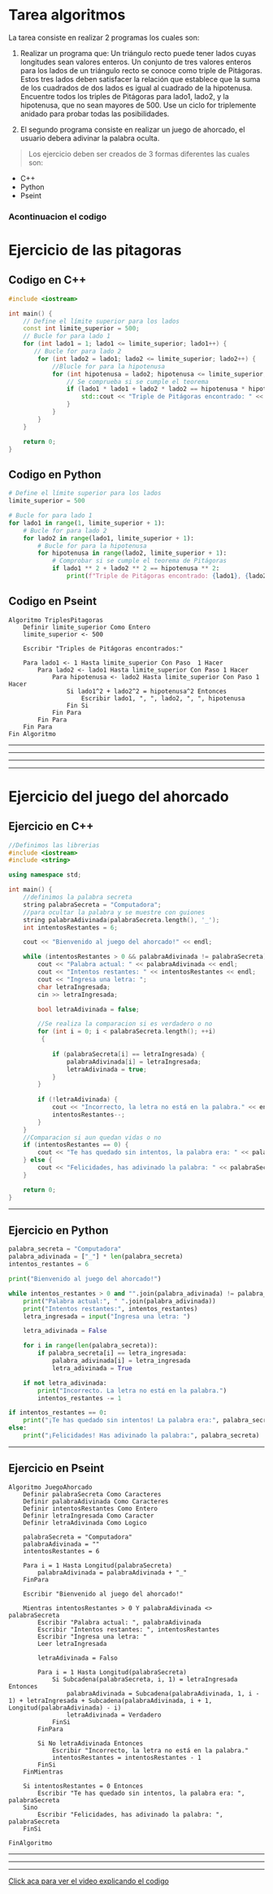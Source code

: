 # Tarea algoritmos
La tarea consiste en realizar 2 programas los cuales son:

1. Realizar un programa que: Un triángulo recto puede tener lados cuyas longitudes sean valores enteros. Un conjunto de tres valores enteros para los lados de un triángulo recto se conoce como triple de Pitágoras. Estos tres lados deben satisfacer la relación que establece que la suma de los cuadrados de dos lados es igual al cuadrado de la hipotenusa. Encuentre todos los triples de Pitágoras para lado1, lado2, y la hipotenusa, que no sean mayores de 500. Use un ciclo for triplemente anidado para probar todas las posibilidades. 

2. El segundo programa consiste en realizar un juego de ahorcado, el usuario debera adivinar la palabra oculta.

>Los ejercicio deben ser creados de 3 formas diferentes las cuales son:
* C++
* Python
* Pseint

### Acontinuacion el codigo 

# Ejercicio de las pitagoras
## Codigo en C++
```c++
#include <iostream>

int main() {
    // Define el límite superior para los lados
    const int limite_superior = 500;
    // Bucle for para lado 1
    for (int lado1 = 1; lado1 <= limite_superior; lado1++) {
       // Bucle for para lado 2
        for (int lado2 = lado1; lado2 <= limite_superior; lado2++) {
            //Blucle for para la hipotenusa
            for (int hipotenusa = lado2; hipotenusa <= limite_superior; hipotenusa++) {
                // Se comprueba si se cumple el teorema
                if (lado1 * lado1 + lado2 * lado2 == hipotenusa * hipotenusa) {
                    std::cout << "Triple de Pitágoras encontrado: " << lado1 << ", " << lado2 << ", " << hipotenusa << std::endl;
                }
            }
        }
    }

    return 0;
}
```
## Codigo en Python
```py
# Define el límite superior para los lados
limite_superior = 500

# Bucle for para lado 1
for lado1 in range(1, limite_superior + 1):
    # Bucle for para lado 2
    for lado2 in range(lado1, limite_superior + 1):
        # Bucle for para la hipotenusa
        for hipotenusa in range(lado2, limite_superior + 1):
            # Comprobar si se cumple el teorema de Pitágoras
            if lado1 ** 2 + lado2 ** 2 == hipotenusa ** 2:
                print(f"Triple de Pitágoras encontrado: {lado1}, {lado2}, {hipotenusa}")

```
## Codigo en Pseint
```
Algoritmo TriplesPitagoras
    Definir limite_superior Como Entero
    limite_superior <- 500
    
    Escribir "Triples de Pitágoras encontrados:"
    
    Para lado1 <- 1 Hasta limite_superior Con Paso  1 Hacer
        Para lado2 <- lado1 Hasta limite_superior Con Paso 1 Hacer
            Para hipotenusa <- lado2 Hasta limite_superior Con Paso 1 Hacer
                Si lado1^2 + lado2^2 = hipotenusa^2 Entonces
                    Escribir lado1, ", ", lado2, ", ", hipotenusa
                Fin Si
            Fin Para
        Fin Para
    Fin Para
Fin Algoritmo

```
---
---
---
---
# Ejercicio del juego del ahorcado
## Ejercicio en C++
```c++
//Definimos las librerias
#include <iostream>
#include <string>

using namespace std;

int main() {
    //definimos la palabra secreta
    string palabraSecreta = "Computadora";
    //para ocultar la palabra y se muestre con guiones
    string palabraAdivinada(palabraSecreta.length(), '_');
    int intentosRestantes = 6;

    cout << "Bienvenido al juego del ahorcado!" << endl;

    while (intentosRestantes > 0 && palabraAdivinada != palabraSecreta) {
        cout << "Palabra actual: " << palabraAdivinada << endl;
        cout << "Intentos restantes: " << intentosRestantes << endl;
        cout << "Ingresa una letra: ";
        char letraIngresada;
        cin >> letraIngresada;

        bool letraAdivinada = false;

        //Se realiza la comparacion si es verdadero o no
        for (int i = 0; i < palabraSecreta.length(); ++i)
         {
            
            if (palabraSecreta[i] == letraIngresada) {
                palabraAdivinada[i] = letraIngresada;
                letraAdivinada = true;
            }
        }
        
        if (!letraAdivinada) {
            cout << "Incorrecto, la letra no está en la palabra." << endl;
            intentosRestantes--;
        }
    }
    //Comparacion si aun quedan vidas o no
    if (intentosRestantes == 0) {
        cout << "Te has quedado sin intentos, la palabra era: " << palabraSecreta << endl;
    } else {
        cout << "Felicidades, has adivinado la palabra: " << palabraSecreta << endl;
    }

    return 0;
}

```
---
## Ejercicio en Python
```py
palabra_secreta = "Computadora"
palabra_adivinada = ["_"] * len(palabra_secreta)
intentos_restantes = 6

print("Bienvenido al juego del ahorcado!")

while intentos_restantes > 0 and "".join(palabra_adivinada) != palabra_secreta:
    print("Palabra actual:", " ".join(palabra_adivinada))
    print("Intentos restantes:", intentos_restantes)
    letra_ingresada = input("Ingresa una letra: ")

    letra_adivinada = False

    for i in range(len(palabra_secreta)):
        if palabra_secreta[i] == letra_ingresada:
            palabra_adivinada[i] = letra_ingresada
            letra_adivinada = True

    if not letra_adivinada:
        print("Incorrecto. La letra no está en la palabra.")
        intentos_restantes -= 1

if intentos_restantes == 0:
    print("¡Te has quedado sin intentos! La palabra era:", palabra_secreta)
else:
    print("¡Felicidades! Has adivinado la palabra:", palabra_secreta)

```
---
## Ejercicio en Pseint
```
Algoritmo JuegoAhorcado
    Definir palabraSecreta Como Caracteres
    Definir palabraAdivinada Como Caracteres
    Definir intentosRestantes Como Entero
    Definir letraIngresada Como Caracter
    Definir letraAdivinada Como Logico
	
    palabraSecreta = "Computadora"
    palabraAdivinada = ""
    intentosRestantes = 6
	
    Para i = 1 Hasta Longitud(palabraSecreta)
        palabraAdivinada = palabraAdivinada + "_"
    FinPara
	
    Escribir "Bienvenido al juego del ahorcado!"
	
    Mientras intentosRestantes > 0 Y palabraAdivinada <> palabraSecreta
        Escribir "Palabra actual: ", palabraAdivinada
        Escribir "Intentos restantes: ", intentosRestantes
        Escribir "Ingresa una letra: "
        Leer letraIngresada
		
        letraAdivinada = Falso
		
        Para i = 1 Hasta Longitud(palabraSecreta)
            Si Subcadena(palabraSecreta, i, 1) = letraIngresada Entonces
                palabraAdivinada = Subcadena(palabraAdivinada, 1, i - 1) + letraIngresada + Subcadena(palabraAdivinada, i + 1, Longitud(palabraAdivinada) - i)
                letraAdivinada = Verdadero
            FinSi
        FinPara
		
        Si No letraAdivinada Entonces
            Escribir "Incorrecto, la letra no está en la palabra."
            intentosRestantes = intentosRestantes - 1
        FinSi
    FinMientras
	
    Si intentosRestantes = 0 Entonces
        Escribir "Te has quedado sin intentos, la palabra era: ", palabraSecreta
    Sino
        Escribir "Felicidades, has adivinado la palabra: ", palabraSecreta
    FinSi
	
FinAlgoritmo

```
---
---
---
[Click aca para ver el video explicando el codigo ](https://youtu.be/rKGdzoeIjJQ)